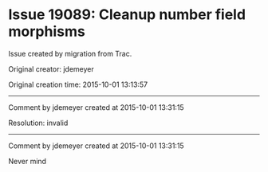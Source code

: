 # Issue 19089: Cleanup number field morphisms

Issue created by migration from Trac.

Original creator: jdemeyer

Original creation time: 2015-10-01 13:13:57




---

Comment by jdemeyer created at 2015-10-01 13:31:15

Resolution: invalid


---

Comment by jdemeyer created at 2015-10-01 13:31:15

Never mind

